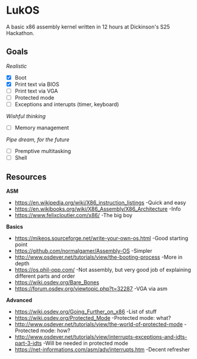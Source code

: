 # LukOS
A basic x86 assembly kernel written in 12 hours at Dickinson's S25 Hackathon.

## Goals

*Realistic*
- [X] Boot
- [X] Print text via BIOS
- [ ] Print text via VGA
- [ ] Protected mode 
- [ ] Exceptions and interupts (timer, keyboard)

*Wishful thinking*
- [ ] Memory management

*Pipe dream, for the future*
- [ ] Premptive multitasking
- [ ] Shell

## Resources

**ASM**
- https://en.wikipedia.org/wiki/X86_instruction_listings -Quick and easy
- https://en.wikibooks.org/wiki/X86_Assembly/X86_Architecture -Info
- https://www.felixcloutier.com/x86/ -The big boy

**Basics**
- https://mikeos.sourceforge.net/write-your-own-os.html -Good starting point
- https://github.com/normalgamer/Assembly-OS -Simpler
- http://www.osdever.net/tutorials/view/the-booting-process -More in depth
- https://os.phil-opp.com/ -Not assembly, but very good job of explaining different parts and order
- https://wiki.osdev.org/Bare_Bones
- https://forum.osdev.org/viewtopic.php?t=32287 -VGA via asm

**Advanced**
- https://wiki.osdev.org/Going_Further_on_x86 -List of stuff
- https://wiki.osdev.org/Protected_Mode -Protected mode: what?
- http://www.osdever.net/tutorials/view/the-world-of-protected-mode -Protected mode: how?
- http://www.osdever.net/tutorials/view/interrupts-exceptions-and-idts-part-3-idts -Will be needed in protected mode
- https://net-informations.com/asm/adv/interrupts.htm -Decent refresher
